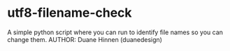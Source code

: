 utf8-filename-check
===================

A simple python script where you can run to identify file names so you can change them. AUTHOR: Duane Hinnen (duanedesign)